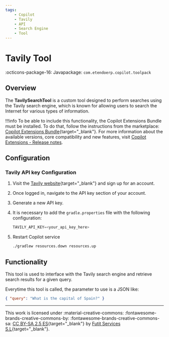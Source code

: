 ```yaml
---
tags:
    - Copilot
    - Tavily
    - API
    - Search Engine
    - Tool
---
```


# Tavily Tool

:octicons-package-16: Javapackage: `com.etendoerp.copilot.toolpack`

## Overview 

The **TavilySearchTool** is a custom tool designed to perform searches using the Tavily search engine, which is known for allowing users to search the Internet for various types of information.

!!!info
    To be able to include this functionality, the Copilot Extensions Bundle must be installed. To do that, follow the instructions from the marketplace: [Copilot Extensions Bundle](https://marketplace.etendo.cloud/?#/product-details?module=82C5DA1B57884611ABA8F025619D4C05){target="\_blank"}. For more information about the available versions, core compatibility and new features, visit [Copilot Extensions - Release notes](../../../whats-new/release-notes/etendo-copilot/bundles/release-notes.md).

## Configuration 

### Tavily API key Configuration

1. Visit the [Tavily website](https://tavily.com/){target="_blank"} and sign up for an account.
2. Once logged in, navigate to the API key section of your account.
3. Generate a new API key.
4. It is necessary to add the `gradle.properties` file with the following configuration:

    ``` groovy title="gradle.properties"
    TAVILY_API_KEY=<your_api_key_here>
    ```

5. Restart Copilot service

    ``` bash title="terminal"
    ./gradlew resources.down resources.up
    ```


## Functionality

This tool is used to interface with the Tavily search engine and retrieve search results for a given query.

Everytime this tool is called, the parameter to use is a JSON like:

```json 
{ "query": "What is the capital of Spain?" }
```

---
This work is licensed under :material-creative-commons: :fontawesome-brands-creative-commons-by: :fontawesome-brands-creative-commons-sa: [ CC BY-SA 2.5 ES](https://creativecommons.org/licenses/by-sa/2.5/es/){target="_blank"} by [Futit Services S.L](https://etendo.software){target="_blank"}.
